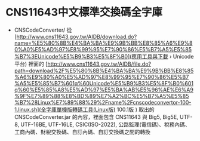 CNS11643中文標準交換碼全字庫
============================

* CNSCodeConverter/ 從 [http://www.cns11643.gov.tw/AIDB/download.do?name=%E5%80%8B%E4%BA%BA%E9%9B%BB%E8%85%A6%E9%80%A0%E5%AD%97%E8%99%95%E7%90%86%E5%B7%A5%E5%85%B7%3EUnicode%E5%B9%B3%E5%8F%B0](應用工具與下載 › Unicode平台) 裡面的 [http://www.cns11643.gov.tw/AIDB/file.do?path=download%2F%E5%80%8B%E4%BA%BA%E9%9B%BB%E8%85%A6%E9%80%A0%E5%AD%97%E8%99%95%E7%90%86%E5%B7%A5%E5%85%B7%601q%60Unicode%E5%B9%B3%E5%8F%B0%601q%60%E5%85%A8%E5%AD%97%E5%BA%AB%E5%96%AE%E6%A9%9F%E7%89%88%E8%BD%89%E7%A2%BC%E5%B7%A5%E5%85%B7%28Linux%E7%89%88%29%2Fname%2Fcnscodeconvertor-100-1.linux.sh](全字庫單機版轉碼工具(Linux版) 100.1版 ) 取出的 CNSCodeConverter.jar 的內容，裡面包含 CNS11643 與 Big5, Big5E, UTF-8, UTF-16BE, UTF-16LE, CSIC(ISO-2022), 公路監理(電信碼)、稅務內碼、工商內碼、財稅交換碼、自訂內碼、自訂交換碼之間的轉換
